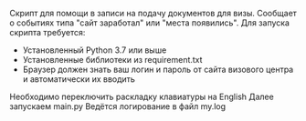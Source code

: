 Скрипт для помощи в записи на подачу документов для визы. Сообщает о событиях типа "сайт заработал" или "места появились".
Для запуска скрипта требуется:
- Установленный Python 3.7 или выше
- Установленные библиотеки из requirement.txt
- Браузер должен знать ваш логин и пароль от сайта визового центра и автоматически их вводить

Необходимо переключить раскладку клавиатуры на English
Далее запускаем main.py
Ведётся логирование в файл my.log
